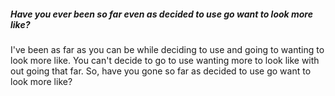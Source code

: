 ##### Have you ever been so far even as decided to use go want to look more like?

I've been as far as you can be while deciding to use and going to wanting to look more like. 
You can't decide to go to use wanting more to look like with out going that far. 
So, have you gone so far as decided to use go want to look more like? 
